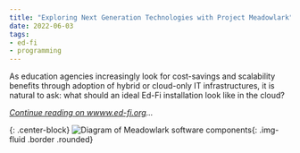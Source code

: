 ```yaml
---
title: "Exploring Next Generation Technologies with Project Meadowlark"
date: 2022-06-03
tags:
- ed-fi
- programming
---
```


As education agencies increasingly look for cost-savings and scalability
benefits through adoption of hybrid or cloud-only IT infrastructures, it is
natural to ask: what should an ideal Ed-Fi installation look like in the cloud?

_[Continue reading on wwww.ed-fi.org](https://www.ed-fi.org/blog/2022/06/exploring-next-generation-technologies-with-project-meadowlark/)..._

{: .center-block}
![Diagram of Meadowlark software components](/img/meadowlark.png){: .img-fluid .border .rounded}

